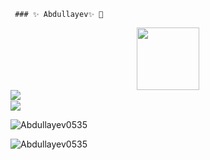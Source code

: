      ### ✨ Abdullayev✨ 👋




<div id="header" align="center">
  <img src="https://media.giphy.com/media/M9gbBd9nbDrOTu1Mqx/giphy.gif" width="100"/>
</div> 






<img align="left" src= "https://github-readme-stats.vercel.app/api/top-langs/?username=Abdullayev0535&langs_count=8" />
<br/>

<img align="center" src= "https://github-readme-stats.vercel.app/api?username=Abdullayev0535&show_icons=true&theme=tokyonight" />
<br/>
<p><img align="center" src="https://github-readme-streak-stats.herokuapp.com/?user=Abdullayev0535&" alt="Abdullayev0535" /></p>
<p><img align="center" src="https://github-readme-streak-stats.herokuapp.com/?user=Abdullayev0535&theme=highcontrast" alt="Abdullayev0535" /></p>




